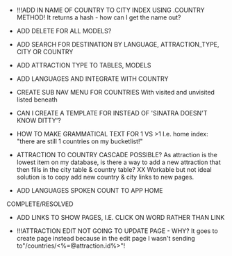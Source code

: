 
  -  !!!ADD IN NAME OF COUNTRY TO CITY INDEX USING .COUNTRY METHOD!
It returns a hash - how can I get the name out?

  -  ADD DELETE FOR ALL MODELS?

  -  ADD SEARCH FOR DESTINATION BY LANGUAGE, ATTRACTION_TYPE, CITY OR COUNTRY

  -  ADD ATTRACTION TYPE TO TABLES, MODELS

  -  ADD LANGUAGES AND INTEGRATE WITH COUNTRY

  -  CREATE SUB NAV MENU FOR COUNTRIES
With visited and unvisited listed beneath

  -  CAN I CREATE A TEMPLATE FOR INSTEAD OF 'SINATRA DOESN'T KNOW DITTY'?

  -  HOW TO MAKE GRAMMATICAL TEXT FOR 1 VS >1
I.e. home index: "there are still 1 countries on my bucketlist!"

  -  ATTRACTION TO COUNTRY CASCADE POSSIBLE?
As attraction is the lowest item on my database, is there a way to add a new attraction that then fills in the city table & country table?
XX Workable but not ideal solution is to copy add new country & city links to new pages.

  -  ADD LANGUAGES SPOKEN COUNT TO APP HOME







COMPLETE/RESOLVED

  -  ADD LINKS TO SHOW PAGES, I.E. CLICK ON WORD RATHER THAN LINK

  -  !!!ATTRACTION EDIT NOT GOING TO UPDATE PAGE - WHY?
  It goes to create page instead because in the edit page I wasn't sending to"/countries/<%=@attraction.id%>"!
